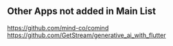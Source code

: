 ## Other Apps not added in Main List

https://github.com/mind-co/comind  
https://github.com/GetStream/generative_ai_with_flutter
